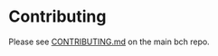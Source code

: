 # Contributing

Please see [CONTRIBUTING.md](https://github.com/owstack/ltc/blob/master/CONTRIBUTING.md) on the main bch repo.
